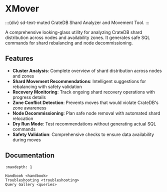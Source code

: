 # XMover

:::{div} sd-text-muted
CrateDB Shard Analyzer and Movement Tool.
:::

A comprehensive looking-glass utility for analyzing CrateDB shard
distribution across nodes and availability zones. It generates safe
SQL commands for shard rebalancing and node decommissioning.

## Features

- **Cluster Analysis**: Complete overview of shard distribution across nodes and zones
- **Shard Movement Recommendations**: Intelligent suggestions for rebalancing with safety validation
- **Recovery Monitoring**: Track ongoing shard recovery operations with progress details
- **Zone Conflict Detection**: Prevents moves that would violate CrateDB's zone awareness
- **Node Decommissioning**: Plan safe node removal with automated shard relocation
- **Dry Run Mode**: Test recommendations without generating actual SQL commands
- **Safety Validation**: Comprehensive checks to ensure data availability during moves

## Documentation

```{toctree}
:maxdepth: 1

Handbook <handbook>
Troubleshooting <troubleshooting>
Query Gallery <queries>
```
